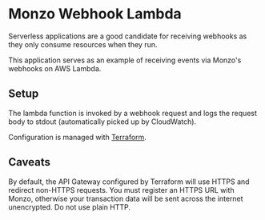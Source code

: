 Monzo Webhook Lambda
====================

Serverless applications are a good candidate for receiving webhooks as they only consume resources when they run.

This application serves as an example of receiving events via Monzo's webhooks on AWS Lambda.

Setup
-----

The lambda function is invoked by a webhook request and logs the request body to stdout (automatically picked
up by CloudWatch).

Configuration is managed with [Terraform](https://www.terraform.io/intro/index.html).

Caveats
-------

By default, the API Gateway configured by Terraform will use HTTPS and redirect non-HTTPS requests.
You must register an HTTPS URL with Monzo, otherwise your transaction data will be sent across the
internet unencrypted. Do not use plain HTTP.
